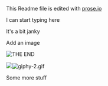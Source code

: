 This Readme file is edited with [prose.io](http://prose.io)

I can start typing here

It's a bit janky

Add an image

![THE END]({{site.baseurl}}/314499116_7c80886359_o.jpg)

![]({{site.baseurl}}//giphy-2.gif)![giphy-2.gif]({{site.baseurl}}/giphy-2.gif)


Some more stuff

